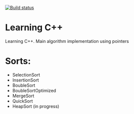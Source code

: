 [![Build status](https://ci.appveyor.com/api/projects/status/7no6g8mn2b5dl6ge)](https://ci.appveyor.com/project/valentk777/learning-cpp)


# Learning C++
Learning C++. Main algorithm implementation using pointers

# Sorts:
*  SelectionSort
*  InsertionSort
*  BoubleSort
*  BoubleSortOptimized
*  MergeSort
*  QuickSort
*  HeapSort (in progress)
